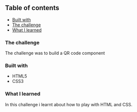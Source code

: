 ## Table of contents

- [Built with](#built-with)
- [The challenge](#the-challenge)
- [What I learned](#what-i-learned)

### The challenge

The challenge was to build a QR code component

### Built with

- HTML5
- CSS3

### What I learned

In this challenge i learnt about how to play with HTML and CSS.
